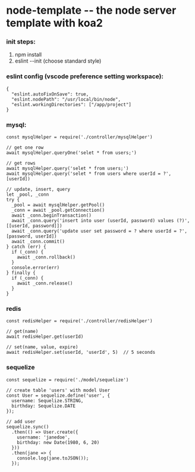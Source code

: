 # node-template -- the node server template with koa2

### init steps:

1. npm install
2. eslint --init (choose standard style)

### eslint config (vscode preference setting workspace):

```
{
  "eslint.autoFixOnSave": true,
  "eslint.nodePath": "/usr/local/bin/node",
  "eslint.workingDirectories": ["/app/project"]
}
```

### mysql:
```
const mysqlHelper = require('./controller/mysqlHelper')

// get one row
await mysqlHelper.queryOne('selet * from users;')

// get rows
await mysqlHelper.query('selet * from users;')
await mysqlHelper.query('selet * from users where userId = ?', [userId])

// update, insert, query
let _pool, _conn
try {
  _pool = await mysqlHelper.getPool()
  _conn = await _pool.getConnection()
  await _conn.beginTransaction()
  await _conn.query('insert into user (userId, password) values (?)', [[userId, password]])
  await _conn.query('update user set password = ? where userId = ?', [password, userId])
  await _conn.commit()
} catch (err) {
  if (_conn) {
    await _conn.rollback()
  }
  console.error(err)
} finally {
  if (_conn) {
    await _conn.release()
  }
}
```

### redis
```
const redisHelper = require('./controller/redisHelper')

// get(name)
await redisHelper.get(userId)

// set(name, value, expire) 
await redisHelper.set(userId, 'userId', 5)  // 5 seconds
```

### sequelize
```
const sequelize = require('./model/sequelize')

// create table 'users' with model User
const User = sequelize.define('user', {
  username: Sequelize.STRING,
  birthday: Sequelize.DATE
});

// add user
sequelize.sync()
  .then(() => User.create({
    username: 'janedoe',
    birthday: new Date(1980, 6, 20)
  }))
  .then(jane => {
    console.log(jane.toJSON());
  });
```